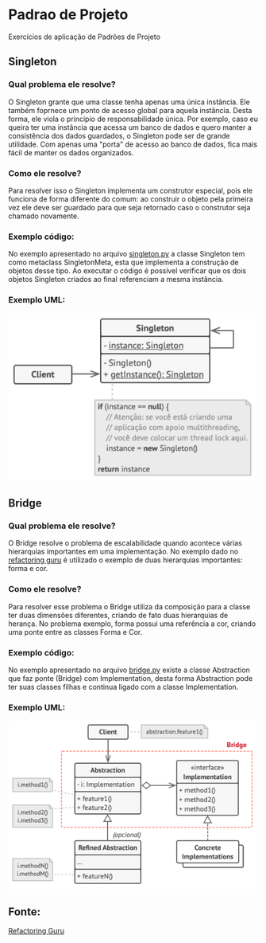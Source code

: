 # Padrao de Projeto

Exercícios de aplicação de Padrões de Projeto

## Singleton

### Qual problema ele resolve?

O Singleton grante que uma classe tenha apenas uma única instância. Ele também foprnece um ponto de acesso global para aquela instância. Desta forma, ele viola o princípio de responsabilidade única. Por exemplo, caso eu queira ter uma instância que acessa um banco de dados e quero manter a consistência dos dados guardados, o Singleton pode ser de grande utilidade. Com apenas uma "porta" de acesso ao banco de dados, fica mais fácil de manter os dados organizados.

### Como ele resolve?

Para resolver isso o Singleton implementa um construtor especial, pois ele funciona de forma diferente do comum: ao construir o objeto pela primeira vez ele deve ser guardado para que seja retornado caso o construtor seja chamado novamente.

### Exemplo código:

No exemplo apresentado no arquivo <a href="https://github.com/MatheusOliveiraT/PadraodeProjeto/blob/main/singleton.py">singleton.py</a> a classe Singleton tem como metaclass SingletonMeta, esta que implementa a construção de objetos desse tipo. Ao executar o código é possível verificar que os dois objetos Singleton criados ao final referenciam a mesma instância.

### Exemplo UML:

<img width="500px" src="https://github.com/MatheusOliveiraT/PadraodeProjeto/blob/main/UML/singleton.png">

## Bridge

### Qual problema ele resolve?

O Bridge resolve o problema de escalabilidade quando acontece várias hierarquias importantes em uma implementação. No exemplo dado no <a href="https://refactoring.guru/pt-br/design-patterns/bridge">refactoring guru</a> é utilizado o exemplo de duas hierarquias importantes: forma e cor.

### Como ele resolve?

Para resolver esse problema o Bridge utiliza da composição para a classe ter duas dimensões diferentes, criando de fato duas hierarquias de herança. No problema exemplo, forma possui uma referência a cor, criando uma ponte entre as classes Forma e Cor.

### Exemplo código:

No exemplo apresentado no arquivo <a href="https://github.com/MatheusOliveiraT/PadraodeProjeto/blob/main/bridge.py">bridge.py</a> existe a classe Abstraction que faz ponte (Bridge) com Implementation, desta forma Abstraction pode ter suas classes filhas e continua ligado com a classe Implementation.

### Exemplo UML:

<img width="500px" src="https://github.com/MatheusOliveiraT/PadraodeProjeto/blob/main/UML/bridge.png">

## Fonte:

<a href="https://refactoring.guru/pt-br/design-patterns/bridge">Refactoring Guru</a>
